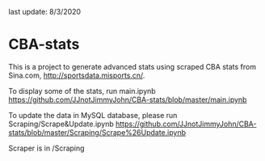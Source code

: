 last update: 8/3/2020

# CBA-stats

This is a project to generate advanced stats using scraped CBA stats from Sina.com, http://sportsdata.misports.cn/.

To display some of the stats, run main.ipynb https://github.com/JJnotJimmyJohn/CBA-stats/blob/master/main.ipynb

To update the data in MySQL database, please run Scraping/Scrape&Update.ipynb https://github.com/JJnotJimmyJohn/CBA-stats/blob/master/Scraping/Scrape%26Update.ipynb

Scraper is in /Scraping



